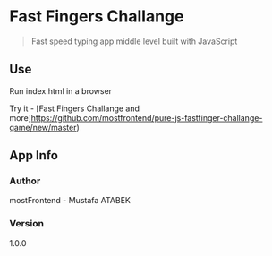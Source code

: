 # Fast Fingers Challange

> Fast speed typing app middle level built with JavaScript

## Use

Run index.html in a browser

Try it - [Fast Fingers Challange and more]https://github.com/mostfrontend/pure-js-fastfinger-challange-game/new/master)

## App Info

### Author

mostFrontend - Mustafa ATABEK


### Version

1.0.0
